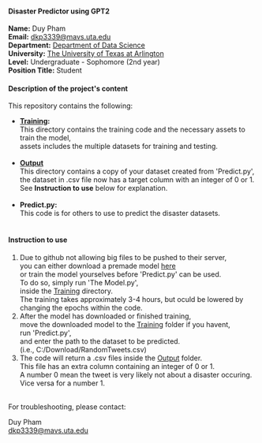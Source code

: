 #### Disaster Predictor using GPT2

**Name:** Duy Pham  
**Email:** dkp3339@mavs.uta.edu  
**Department:** [Department of Data Science](https://www.uta.edu/academics/schools-colleges/science/departments/data-science)  
**University:** [The University of Texas at Arlington](https://www.uta.edu/)  
**Level:** Undergraduate - Sophomore (2nd year)  
**Position Title:** Student  

#### Description of the project's content  

This repository contains the following:

* **[Training](https://github.com/DK-source/DMC2021F/tree/main/Training):**  
    This directory contains the training code and the necessary assets to train the model,  
	assets includes the multiple datasets for training and testing.  
    <br>
* **[Output](https://github.com/DK-source/DMC2021F/tree/main/Output)**  
    This directory contains a copy of your dataset created from 'Predict.py',  
    	the dataset in .csv file now has a target column with an integer of 0 or 1.  
	See **Instruction to use** below for explanation.  
    <br>
* **Predict.py:**  
    This code is for others to use to predict the disaster datasets.  
    <br>

#### Instruction to use  
 
1. Due to github not allowing big files to be pushed to their server,  
you can either download a premade model [here](https://drive.google.com/drive/folders/1k7YH7RbHzAaQs7a8_EKfO-Y0qsJ0tAja?usp=sharing)  
or train the model yourselves before 'Predict.py' can be used.  
To do so, simply run 'The Model.py',  
inside the [Training](https://github.com/DK-source/DMC2021F/tree/main/Training) directory.  
The training takes approximately 3-4 hours, but oculd be lowered by changing the epochs within the code.  
2. After the model has downloaded or finished training,  
move the downloaded model to the [Training](https://github.com/DK-source/DMC2021F/tree/main/Training) folder if you havent,  
run 'Predict.py',  
and enter the path to the dataset to be predicted.  
(i.e., C:/Download/RandomTweets.csv)
3. The code will return a .csv files inside the [Output](https://github.com/DK-source/DMC2021F/tree/main/Output) folder.  
This file has an extra column containing an integer of 0 or 1.  
A number 0 mean the tweet is very likely not about a disaster occuring.  
Vice versa for a number 1.  
<br>
For troubleshooting, please contact:  

Duy Pham  
dkp3339@mavs.uta.edu  
